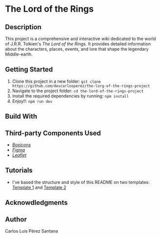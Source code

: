 # The Lord of the Rings

## Description

This project is a comprehensive and interactive wiki dedicated to the world of J.R.R. Tolkien's *The Lord of the Rings*. It provides detailed information about the characters, places, events, and lore that shape the legendary Middle-earth.

## Getting Started

1. Clone this project in a new folder: ```git clone https://github.com/devcarlosperez/the-lorg-of-the-rings-project```
2. Navigate to the project folder: ```cd the-lord-of-the-rings-project```
3. Install the required dependencies by running: ```npm install```
4. Enjoy!!: ```npm run dev```

## Build With


## Third-party Components Used

- [*Boxicons*](https://boxicons.com/)
- [*Figma*](https://www.figma.com/files/team/1472268528954860484/recents-and-sharing?fuid=1472268526863244444)
- [*Leaflet*](https://react-leaflet.js.org/)

## Tutorials

- I've based the structure and style of this README on two templates: [Template 1](https://github.com/devcarlosperez/japan-project) and [Template 2](https://github.com/othneildrew/Best-README-Template)


## Acknowdledgments

## Author

Carlos Luis Pérez Santana